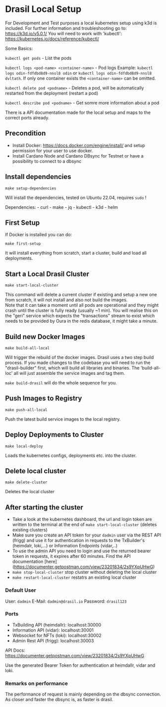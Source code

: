 # Drasil Local Setup
For Development and Test purposes a local kubernetes setup using k3d is included. 
For further information and troubleshooting go to: https://k3d.io/v5.0.1/
You will need to work with 'kubectl': https://kubernetes.io/docs/reference/kubectl/

Some Basics: 

`kubectl get pods` - List the pods

`kubectl logs <pod-name> <container-name>` - Pod logs Example: `kubectl logs odin-fdfdbd8d9-nnsl8 odin` or `kubectl logs odin-fdfdbd8d9-nnsl8 dvltath`. If only one container exists the `<container-name>` can be omitted.

`kubectl delete pod <podname>` - Deletes a pod, will be automatically restarted from the deployment (restart a pod)

`kubectl describe pod <podname>` - Get somre more information about a pod

There is a API documentation made for the local setup and maps to the correct ports already. 

## Precondition
- Install Docker: https://docs.docker.com/engine/install/ and setup permission for your user to use docker. 
- Install Cardano Node and Cardano DBsync for Testnet or have a possibility to connect to a dbsync


## Install dependencies

`make setup-dependencies`

Will install the dependencies, tested on Ubuntu 22.04, requires `sudo` !

Dependencies: 
    - curl
    - make
    - jq
    - kubectl
    - k3d
    - helm

## First Setup
If Docker is installed you can do: 

`make first-setup`

It will install everything from scratch, start a cluster, build and load all deployments.

## Start a Local Drasil Cluster

`make start-local-cluster`

This command will delete a current cluster if existing and setup a new one from scratch, it will not install and also not build the images.  
Note that it can take a moment until all pods are operational and they might crash until the cluster is fully ready (usually ~1 min).
You will realise this on the "geri" service which expects the "transactions" stream to exist which needs to be provided by Oura in the redis database, it might take a minute.

## Build new Docker Images

`make build-all-local`

Will trigger the rebuild of the docker images. Drasil uses a two step build process. If you made changes to the codebase you will need to run the "drasil-builder" first, which will build all libraries and binaries. The 'build-all-loc' all will just assemble the service images and tag them.

`make build-drasil` will do the whole sequence for you. 

## Push Images to Registry

`make push-all-local`

Push the latest build service images to the local registry.

## Deploy Deployments to Cluster

`make local-deploy`

Loads the kubernetes configs, deployments etc. into the cluster.

## Delete local cluster

`make delete-cluster`

Deletes the local cluster


## After starting the cluster

- Take a look at the kubernetes dashboard, the url and login token are written to the terminal at the end of `make start-local-cluster` (deletes existing clusters)
- Make sure you create an API token for your `dadmin` user via the REST API (frigg) and use it for authentication in requests to the TxBuilder's (heimdalr, loki,...) or Information Endpoints (vidar,..)
- To use the admin API you need to login and use the returned bearer token in requests, it expires after 60 minutes. Find the API documentation [here] (https://documenter.getpostman.com/view/23201834/2s9YXpUHwG)
- `make stop-local-cluster` stop cluster without deleting the local cluster
- `make restart-local-cluster` restatrs an existing local cluster

### Default User
User: `dadmin`
E-Mail: `dadmin@drasil.io`
Password: `drasil123`

### Ports
- TxBuilding API (heimdallr): localhost:30000
- Information API (vidar): localhost:30001
- Websocket for NFTs (loki): localhost:30002
- Admin Rest API (frigg): localhost:30003

API Docs: https://documenter.getpostman.com/view/23201834/2s9YXpUHwG

Use the generated Bearer Token for authentication at heimdallr, vidar and loki.

### Remarks on performance
The performance of request is mainly depending on the dbsync connection. As closer and faster the dbsync is, as faster is drasil.

